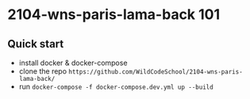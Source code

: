 # 2104-wns-paris-lama-back 101
## Quick start 

- install docker & docker-compose 
- clone the repo ``` https://github.com/WildCodeSchool/2104-wns-paris-lama-back/ ```
- run ``` docker-compose -f docker-compose.dev.yml up --build ```
